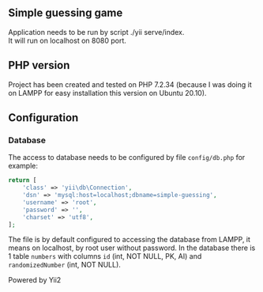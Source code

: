 Simple guessing game
------------

Application needs to be run by script ./yii serve/index.<br>
It will run on localhost on 8080 port.

PHP version
------------

Project has been created and tested on PHP 7.2.34 (because I was doing it on LAMPP for easy installation this version on Ubuntu 20.10).


Configuration
-------------

### Database

The access to database needs to be configured by file `config/db.php` for example:

```php
return [
    'class' => 'yii\db\Connection',
    'dsn' => 'mysql:host=localhost;dbname=simple-guessing',
    'username' => 'root',
    'password' => '',
    'charset' => 'utf8',
];
```

The file is by default configured to accessing the database from LAMPP, it means on localhost, by root user without password. In the database there is 1 table `numbers` with columns `id` (int, NOT NULL, PK, AI) and `randomizedNumber` (int, NOT NULL). 

Powered by Yii2
